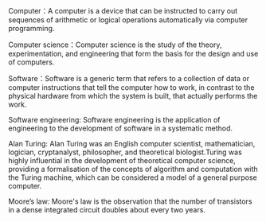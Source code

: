 Computer：A computer is a device that can be instructed to carry out sequences of arithmetic or logical operations automatically via computer programming.

Computer science：Computer science is the study of the theory, experimentation, and engineering that form the basis for the design and use of computers.

Software：Software is a generic term that refers to a collection of data or computer instructions that tell the computer how to work, in contrast to the physical hardware from which the system is built, that actually performs the work.  

Software engineering: Software engineering is the application of engineering to the development of software in a systematic method.

Alan Turing: Alan Turing was an English computer scientist, mathematician, logician, cryptanalyst, philosopher, and theoretical biologist.Turing was highly influential in the development of theoretical computer science, providing a formalisation of the concepts of algorithm and computation with the Turing machine, which can be considered a model of a general purpose computer.

Moore’s law: Moore's law is the observation that the number of transistors in a dense integrated circuit doubles about every two years. 